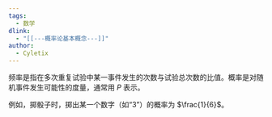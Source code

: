 ```yaml
---
tags:
  - 数学
dlink:
  - "[[---概率论基本概念---]]"
author:
  - Cyletix
---
```

频率是指在多次重复试验中某一事件发生的次数与试验总次数的比值。概率是对随机事件发生可能性的度量，通常用 $P$ 表示。

例如，掷骰子时，掷出某一个数字（如“3”）的概率为 $\frac{1}{6}$​。